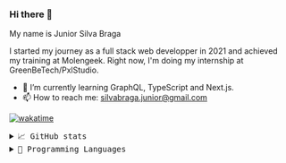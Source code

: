 ### Hi there 👋

My name is Junior Silva Braga

I started my journey as a full stack web developper in 2021 and achieved my training at Molengeek.
Right now, I'm doing my internship at GreenBeTech/PxlStudio.

- 🌱 I’m currently learning GraphQL, TypeScript and Next.js.
- 📫 How to reach me: silvabraga.junior@gmail.com

[![wakatime](https://wakatime.com/badge/user/cbbd479b-b3dd-4f21-a006-4a0a3e045282.svg)](https://wakatime.com/@cbbd479b-b3dd-4f21-a006-4a0a3e045282)

<details>
    <summary> <samp>📈 GitHub stats</samp></summary>
<br/>

![Shivam Mathur GitHub stats](https://github-readme-stats.vercel.app/api?username=silvaJ3&count_private=true&show_icons=true)

</details>

<details>
    <summary> <samp>📝 Programming Languages</samp></summary>
<br/>

![Shivam Mathur GitHub stats](https://github-readme-stats.vercel.app/api/top-langs/?username=silvaJ3&langs_count=10&layout=compact)
![Top Langs](https://github-readme-stats.vercel.app/api/top-langs/?username=AndyLinxies&theme=bear&layout=compact)

</details>



<!--
**SilvaJ3/SilvaJ3** is a ✨ _special_ ✨ repository because its `README.md` (this file) appears on your GitHub profile.

Here are some ideas to get you started:

- 🔭 I’m currently working on ...
- 🌱 I’m currently learning ...
- 👯 I’m looking to collaborate on ...
- 🤔 I’m looking for help with ...
- 💬 Ask me about ...
- 📫 How to reach me: ...
- 😄 Pronouns: ...
- ⚡ Fun fact: ...
-->
